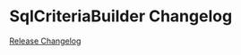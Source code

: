 # SqlCriteriaBuilder Changelog

[Release Changelog](https://github.com/spryker/sql-criteria-builder/releases)
